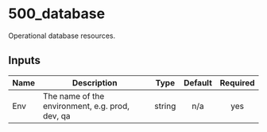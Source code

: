 # 500_database

Operational database resources.


## Inputs

| Name | Description | Type | Default | Required |
|------|-------------|:----:|:-------:|:--------:|
| Env | The name of the environment, e.g. prod, dev, qa | string | n/a | yes |
